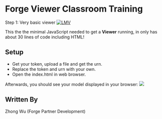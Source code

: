 # Forge Viewer Classroom Training
Step 1: Very basic viewer
[![LMV](https://img.shields.io/badge/Viewer-v1.2.23-green.svg)](https://developer.autodesk.com/api/view-and-data-api/)

This the the minimal JavaScript needed to get a <b>Viewer</b> running, in only has about 30 lines of code including 
HTML!

## Setup
- Get your token, upload a file and get the urn.
- Replace the token and urn with your own.
- Open the index.html in web browser.

Afterwards, you should see your model displayed in your browser:
![](./screenshot.png)

## Written By
Zhong Wu (Forge Partner Development)
